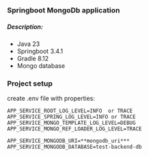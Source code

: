 ### Springboot MongoDb application

##### Description:

* Java 23
* Springboot 3.4.1
* Gradle 8.12
* Mongo database

### Project setup

create .env file with properties:

```
APP_SERVICE_ROOT_LOG_LEVEL=INFO  or TRACE
APP_SERVICE_SPRING_LOG_LEVEL=INFO or TRACE
APP_SERVICE_MONGO_TEMPLATE_LOG_LEVEL=DEBUG
APP_SERVICE_MONGO_REF_LOADER_LOG_LEVEL=TRACE

APP_SERVICE_MONGODB_URI=**mongodb_uri***
APP_SERVICE_MONGODB_DATABASE=test-backend-db
```
